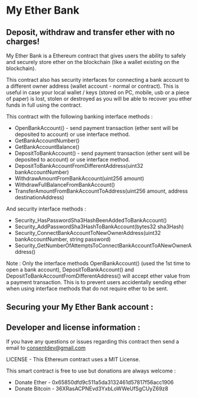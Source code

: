 # My Ether Bank
## Deposit, withdraw and transfer ether with no charges!

My Ether Bank is a Ethereum contract that gives users the ability to safely and securely store ether on the blockchain (like a wallet existing on the blockchain).

This contract also has security interfaces for connecting a bank account to a different owner address (wallet account - normal or contract).  This is useful in case your local wallet / keys (stored on PC, mobile, usb or a piece of paper) is lost, stolen or destroyed as you will be able to recover you ether funds in full using the contract.

This contract with the following banking interface methods :

* OpenBankAccount() - send payment transaction (ether sent will be deposited to account) or use interface method.
* GetBankAccountNumber()
* GetBankAccountBalance()
* DepositToBankAccount() - send payment transaction (ether sent will be deposited to account) or use interface method.
* DepositToBankAccountFromDifferentAddress(uint32 bankAccountNumber)
* WithdrawAmountFromBankAccount(uint256 amount)
* WithdrawFullBalanceFromBankAccount()
* TransferAmountFromBankAccountToAddress(uint256 amount, address destinationAddress)

And security interface methods :

* Security_HasPasswordSha3HashBeenAddedToBankAccount()
* Security_AddPasswordSha3HashToBankAccount(bytes32 sha3Hash)
* Security_ConnectBankAccountToNewOwnerAddress(uint32 bankAccountNumber, string password)
* Security_GetNumberOfAttemptsToConnectBankAccountToANewOwnerAddress()

Note : Only the interface methods OpenBankAccount() (used the 1st time to open a bank account), DepositToBankAccount() and DepositToBankAccountFromDifferentAddress() will accept ether value from a payment transaction. This is to prevent users accidentally sending ether when using interface methods that do not require ether to be sent.

## Securing your My Ether Bank account :




## Developer and license information :

If you have any questions or issues regarding this contract then send a email to consentdev@gmail.com 

LICENSE - This Ethereum contract uses a MIT License.

This smart contract is free to use but donations are always welcome :
* Donate Ether - 0x65850dfd9c511a5da3132461d57817f56acc1906
* Donate Bitcoin - 36XRasACPNEvd3YxbLoWWeUfSgCUyZ69z8 